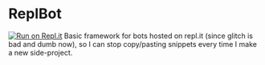 # ReplBot
[![Run on Repl.it](https://repl.it/badge/github/SeikatsuChan/ReplBot)](https://repl.it/github/SeikatsuChan/ReplBot)
Basic framework for bots hosted on repl.it (since glitch is bad and dumb now), so I can stop copy/pasting snippets every time I make a new side-project.
